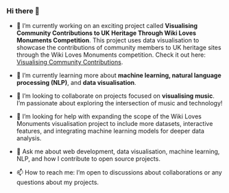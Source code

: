 ### Hi there 👋

<!--
**YuxinZhang214/YuxinZhang214** is a ✨ _special_ ✨ repository because its `README.md` (this file) appears on your GitHub profile.

Here are some ideas to get you started:

- 
- 👯 I’m looking to collaborate on ...
- 🤔 I’m looking for help with expanding the scope of the Wiki Loves Monuments visualisation project to include more datasets and interactive features.
- 🌱 I’m currently learning more about data visualisation techniques and how they can be applied to effectively communicate the impact of community-driven projects. And I'm also learning learning more about **machine learning, natural language processing (NLP)
- 👯 I’m looking to collaborate on
- 💬 Ask me about web development, data visualisation, machine learning, NLP, and my journey in contributing to open source projects.
- 📫 How to reach me: ...
- 😄 Pronouns: ...
- ⚡ Fun fact: ...
-->

- 🔭 I’m currently working on an exciting project called **Visualising Community Contributions to UK Heritage Through Wiki Loves Monuments Competition**. This project uses data visualisation to showcase the contributions of community members to UK heritage sites through the Wiki Loves Monuments competition. Check it out here: [Visualising Community Contributions](https://wiki-loves-monument-uk-visualisation.vercel.app/).

- 🌱 I’m currently learning more about **machine learning, natural language processing (NLP)**, and **data visualisation**. 

- 👯 I’m looking to collaborate on projects focused on **visualising music**. I’m passionate about exploring the intersection of music and technology!

- 🤔 I’m looking for help with expanding the scope of the Wiki Loves Monuments visualisation project to include more datasets, interactive features, and integrating machine learning models for deeper data analysis.

- 💬 Ask me about web development, data visualisation, machine learning, NLP, and how I contribute to open source projects.

- 📫 How to reach me: I’m open to discussions about collaborations or any questions about my projects.
